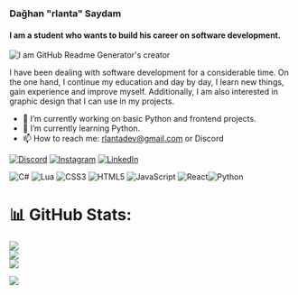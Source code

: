 ### Dağhan "rlanta" Saydam
#### I am a student who wants to build his career on software development.
![I am GitHub Readme Generator's creator](https://r.resimlink.com/BKQNjal.png)


I have been dealing with software development for a considerable time. On the one hand, I continue my education and day by day, I learn new things, gain experience and improve myself. 
Additionally, I am also interested in graphic design that I can use in my projects.

- 🔭 I’m currently working on basic Python and frontend projects. 
- 🌱 I’m currently learning Python. 
- 📫 How to reach me: rlantadev@gmail.com or Discord 


[![Discord](https://img.shields.io/badge/Discord-%237289DA.svg?logo=discord&logoColor=white)](https://discord.gg/rlanta) [![Instagram](https://img.shields.io/badge/Instagram-%23E4405F.svg?logo=Instagram&logoColor=white)](https://instagram.com/rl4nta) [![LinkedIn](https://img.shields.io/badge/LinkedIn-%230077B5.svg?logo=linkedin&logoColor=white)](https://linkedin.com/in/dağhan-saydam-8433a12bb) 

![C#](https://img.shields.io/badge/c%23-%23239120.svg?style=flat&logo=csharp&logoColor=white) ![Lua](https://img.shields.io/badge/lua-%232C2D72.svg?style=flat&logo=lua&logoColor=white) ![CSS3](https://img.shields.io/badge/css3-%231572B6.svg?style=flat&logo=css3&logoColor=white) ![HTML5](https://img.shields.io/badge/html5-%23E34F26.svg?style=flat&logo=html5&logoColor=white) ![JavaScript](https://img.shields.io/badge/javascript-%23323330.svg?style=flat&logo=javascript&logoColor=%23F7DF1E)	![React](https://img.shields.io/badge/react-%2320232a.svg?style=for-the-badge&logo=react&logoColor=%2361DAFB)![Python](https://img.shields.io/badge/python-3670A0?style=for-the-badge&logo=python&logoColor=ffdd54)

# 📊 GitHub Stats:
![](https://github-readme-stats.vercel.app/api?username=rlantadev&theme=dracula&hide_border=false&include_all_commits=false&count_private=false)<br/>
![](https://github-readme-streak-stats.herokuapp.com/?user=rlantadev&theme=dracula&hide_border=false)<br/>
![](https://github-readme-stats.vercel.app/api/top-langs/?username=rlantadev&hide_progress=true)

[![](https://visitcount.itsvg.in/api?id=rlantadev&icon=0&color=5)](https://visitcount.itsvg.in) 


